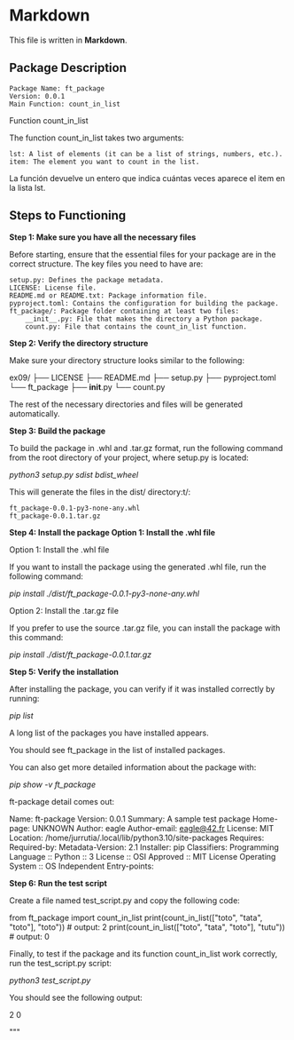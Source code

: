 # Markdown

This file is written in **Markdown**.

## Package Description

    Package Name: ft_package
    Version: 0.0.1
    Main Function: count_in_list


Function count_in_list

The function count_in_list takes two arguments:

    lst: A list of elements (it can be a list of strings, numbers, etc.).
    item: The element you want to count in the list.


La función devuelve un entero que indica cuántas veces aparece el item en la lista lst.

## Steps to Functioning

**Step 1: Make sure you have all the necessary files**

Before starting, ensure that the essential files for your package are in the correct structure. The key files you need to have are:

    setup.py: Defines the package metadata.
    LICENSE: License file.
    README.md or README.txt: Package information file.
    pyproject.toml: Contains the configuration for building the package.
    ft_package/: Package folder containing at least two files:
        __init__.py: File that makes the directory a Python package.
        count.py: File that contains the count_in_list function.

**Step 2: Verify the directory structure**

Make sure your directory structure looks similar to the following:

ex09/
├── LICENSE
├── README.md
├── setup.py
├── pyproject.toml
└── ft_package
    ├── __init__.py
    └── count.py

The rest of the necessary directories and files will be generated automatically.

**Step 3: Build the package**

To build the package in .whl and .tar.gz format, run the following command from the root directory of your project, where setup.py is located:

*python3 setup.py sdist bdist_wheel*

This will generate the files in the dist/ directory:t/:

    ft_package-0.0.1-py3-none-any.whl
    ft_package-0.0.1.tar.gz

**Step 4: Install the package Option 1: Install the .whl file**

Option 1: Install the .whl file

If you want to install the package using the generated .whl file, run the following command:

*pip install ./dist/ft_package-0.0.1-py3-none-any.whl*

Option 2: Install the .tar.gz file

If you prefer to use the source .tar.gz file, you can install the package with this command:

*pip install ./dist/ft_package-0.0.1.tar.gz*

**Step 5: Verify the installation**

After installing the package, you can verify if it was installed correctly by running:

*pip list*

A long list of the packages you have installed appears. 

You should see ft_package in the list of installed packages.

You can also get more detailed information about the package with:

*pip show -v ft_package*

ft-package detail comes out:

Name: ft-package
Version: 0.0.1
Summary: A sample test package
Home-page: UNKNOWN
Author: eagle
Author-email: eagle@42.fr
License: MIT
Location: /home/jurrutia/.local/lib/python3.10/site-packages
Requires: 
Required-by: 
Metadata-Version: 2.1
Installer: pip
Classifiers:
  Programming Language :: Python :: 3
  License :: OSI Approved :: MIT License
  Operating System :: OS Independent
Entry-points:


**Step 6: Run the test script**

Create a file named test_script.py and copy the following code:

from ft_package import count_in_list
print(count_in_list(["toto", "tata", "toto"], "toto")) # output: 2
print(count_in_list(["toto", "tata", "toto"], "tutu")) # output: 0

Finally, to test if the package and its function count_in_list work correctly, run the test_script.py script:

*python3 test_script.py*

You should see the following output:

2 0

"""

